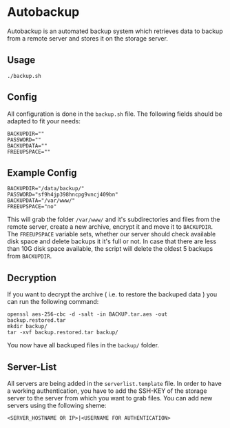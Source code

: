 # Autobackup

Autobackup is an automated backup system which retrieves data to backup from a remote server and stores it on the storage server.

## Usage

    ./backup.sh

## Config
All configuration is done in the `backup.sh` file. The following fields should be adapted to fit your needs:

    BACKUPDIR=""
    PASSWORD=""
    BACKUPDATA=""
    FREEUPSPACE=""

## Example Config

    BACKUPDIR="/data/backup/"
    PASSWORD="sf9h4jp398hncpg9vncj409bn"
    BACKUPDATA="/var/www/"
    FREEUPSPACE="no"

This will grab the folder `/var/www/` and it's subdirectories and files from the remote server, create a new archive, encrypt it and move it to `BACKUPDIR`. The `FREEUPSPACE` variable sets, whether our server should check available disk space and delete backups it it's full or not. In case that there are less than 10G disk space available, the script will delete the oldest 5 backups from `BACKUPDIR`. 

## Decryption
If you want to decrypt the archive ( i.e. to restore the backuped data ) you can run the following command:

    openssl aes-256-cbc -d -salt -in BACKUP.tar.aes -out backup.restored.tar
    mkdir backup/
    tar -xvf backup.restored.tar backup/

You now have all backuped files in the `backup/` folder.

## Server-List
All servers are being added in the `serverlist.template` file. In order to have a working authentication, you have to add the SSH-KEY of the storage server to the server from which you want to grab files. You can add new servers using the following sheme:

    <SERVER_HOSTNAME OR IP>|<USERNAME FOR AUTHENTICATION>
